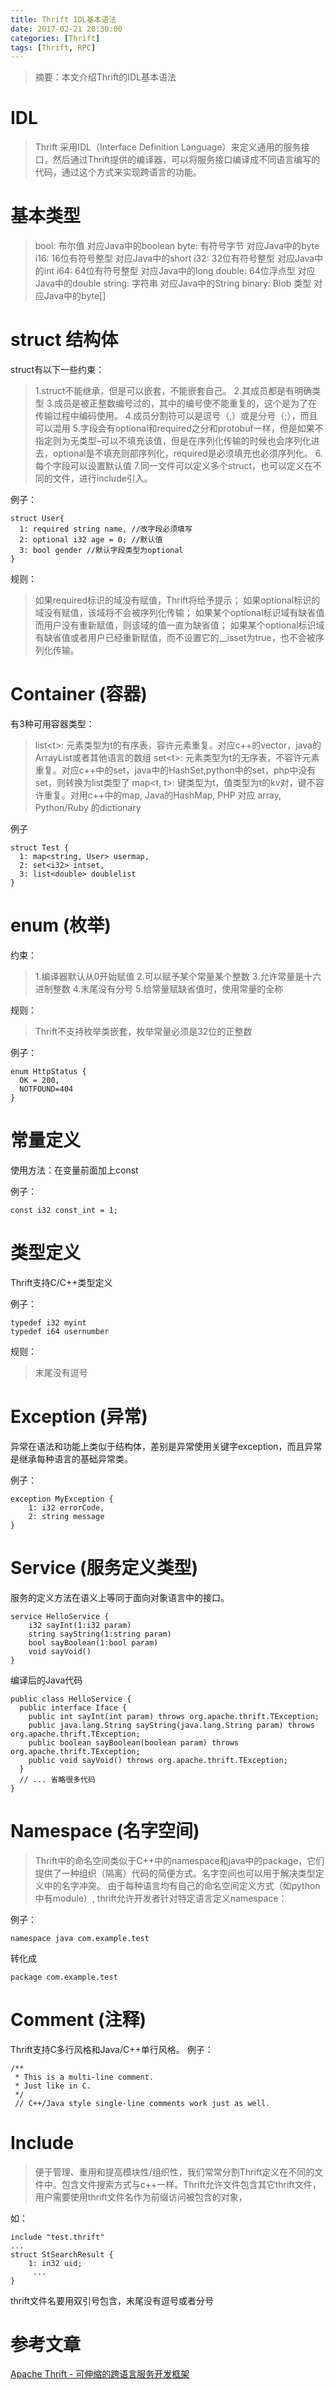 ```yaml
---
title: Thrift IDL基本语法
date: 2017-02-21 20:30:00
categories: [Thrift]
tags: [Thrift, RPC]
---
```


>摘要：本文介绍Thrift的IDL基本语法

# IDL
>Thrift 采用IDL（Interface Definition Language）来定义通用的服务接口，然后通过Thrift提供的编译器，可以将服务接口编译成不同语言编写的代码，通过这个方式来实现跨语言的功能。
 
# 基本类型

>bool: 布尔值          对应Java中的boolean
byte: 有符号字节      对应Java中的byte  
i16: 16位有符号整型   对应Java中的short
i32: 32位有符号整型   对应Java中的int
i64: 64位有符号整型   对应Java中的long
double: 64位浮点型    对应Java中的double
string: 字符串        对应Java中的String
binary: Blob 类型     对应Java中的byte[]

 
# struct 结构体

struct有以下一些约束：

>1.struct不能继承，但是可以嵌套，不能嵌套自己。
2.其成员都是有明确类型
3.成员是被正整数编号过的，其中的编号使不能重复的，这个是为了在传输过程中编码使用。
4.成员分割符可以是逗号（,）或是分号（;），而且可以混用
5.字段会有optional和required之分和protobuf一样，但是如果不指定则为无类型–可以不填充该值，但是在序列化传输的时候也会序列化进去，optional是不填充则部序列化，required是必须填充也必须序列化。
6.每个字段可以设置默认值
7.同一文件可以定义多个struct，也可以定义在不同的文件，进行include引入。


例子：
``` 
struct User{
  1: required string name, //改字段必须填写
  2: optional i32 age = 0; //默认值
  3: bool gender //默认字段类型为optional
}
``` 

规则：
>如果required标识的域没有赋值，Thrift将给予提示；
如果optional标识的域没有赋值，该域将不会被序列化传输；
如果某个optional标识域有缺省值而用户没有重新赋值，则该域的值一直为缺省值；
如果某个optional标识域有缺省值或者用户已经重新赋值，而不设置它的__isset为true，也不会被序列化传输。


# Container (容器)
有3种可用容器类型：

>list&lt;t>:  元素类型为t的有序表，容许元素重复。对应c++的vector，java的ArrayList或者其他语言的数组
set&lt;t>:   元素类型为t的无序表，不容许元素重复。对应c++中的set，java中的HashSet,python中的set，php中没有set，则转换为list类型了
map&lt;t, t>: 键类型为t，值类型为t的kv对，键不容许重复。对用c++中的map, Java的HashMap, PHP 对应 array, Python/Ruby 的dictionary


例子
``` 
struct Test {
  1: map<string, User> usermap,
  2: set<i32> intset,
  3: list<double> doublelist
}
``` 

 
# enum (枚举)

约束：
>1.编译器默认从0开始赋值
2.可以赋予某个常量某个整数
3.允许常量是十六进制整数
4.末尾没有分号
5.给常量赋缺省值时，使用常量的全称


规则：
>Thrift不支持枚举类嵌套，枚举常量必须是32位的正整数


例子：
``` 
enum HttpStatus {
  OK = 200,
  NOTFOUND=404
}
``` 

 
# 常量定义

使用方法：在变量前面加上const

例子：

``` 
const i32 const_int = 1;
``` 


# 类型定义
Thrift支持C/C++类型定义

例子：
``` 
typedef i32 myint
typedef i64 usernumber
``` 

规则：
> 末尾没有逗号
 
# Exception (异常)

异常在语法和功能上类似于结构体，差别是异常使用关键字exception，而且异常是继承每种语言的基础异常类。

例子：
``` 
exception MyException {
    1: i32 errorCode,
    2: string message
}
``` 
 
 
# Service (服务定义类型)

服务的定义方法在语义上等同于面向对象语言中的接口。
``` 
service HelloService {
    i32 sayInt(1:i32 param)
    string sayString(1:string param)
    bool sayBoolean(1:bool param)
    void sayVoid()
}
``` 


编译后的Java代码
``` 
public class HelloService {
  public interface Iface {
    public int sayInt(int param) throws org.apache.thrift.TException;
    public java.lang.String sayString(java.lang.String param) throws org.apache.thrift.TException;
    public boolean sayBoolean(boolean param) throws org.apache.thrift.TException;
    public void sayVoid() throws org.apache.thrift.TException;
  }
  // ... 省略很多代码
}
``` 
 
# Namespace (名字空间)

>Thrift中的命名空间类似于C++中的namespace和java中的package，它们提供了一种组织（隔离）代码的简便方式。名字空间也可以用于解决类型定义中的名字冲突。
由于每种语言均有自己的命名空间定义方式（如python中有module）, thrift允许开发者针对特定语言定义namespace：

例子：
``` 
namespace java com.example.test
``` 
 
转化成
``` 
package com.example.test
``` 

 
# Comment (注释)

Thrift支持C多行风格和Java/C++单行风格。
例子：
``` 
/** 
 * This is a multi-line comment. 
 * Just like in C. 
 */
 // C++/Java style single-line comments work just as well.
``` 
 
# Include

>便于管理、重用和提高模块性/组织性，我们常常分割Thrift定义在不同的文件中。包含文件搜索方式与c++一样。Thrift允许文件包含其它thrift文件，用户需要使用thrift文件名作为前缀访问被包含的对象，

如：
``` 
include "test.thrift"   
...
struct StSearchResult {
    1: in32 uid;
     ...
}
 ``` 

thrift文件名要用双引号包含，末尾没有逗号或者分号


# 参考文章
[Apache Thrift - 可伸缩的跨语言服务开发框架](https://www.ibm.com/developerworks/cn/java/j-lo-apachethrift/)
